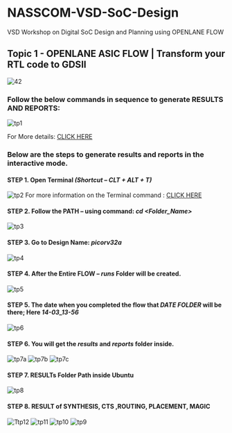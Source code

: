 # NASSCOM-VSD-SoC-Design
VSD Workshop on Digital SoC Design and Planning using OPENLANE FLOW 

## Topic 1 -  OPENLANE ASIC FLOW | Transform your RTL code to GDSII 
![42](https://github.com/ursbestfriend/NASSCOM-VSD-SoC-Design/assets/125972379/e3e50092-f4ae-400e-9a25-885c6811a433)

### Follow the below commands in sequence to generate RESULTS AND REPORTS:
![tp1](https://github.com/ursbestfriend/NASSCOM-VSD-SoC-Design/assets/125972379/804d88cc-faa2-4b93-8071-39e02b657d65)
  
For More details:  [CLICK HERE](https://github.com/The-OpenROAD-Project/OpenLane/blob/master/docs/source/reference/interactive_mode.md)

### Below are the steps to generate results and reports in the interactive mode.
#### STEP 1.	Open Terminal *(Shortcut – CLT + ALT + T)*
![tp2](https://github.com/ursbestfriend/NASSCOM-VSD-SoC-Design/assets/125972379/732b66c9-d64f-44bc-95ba-7752a2fe646a)
For more information on the Terminal command : [CLICK HERE](https://help.ubuntu.com/community/UsingTheTerminal)
#### STEP 2.	Follow the PATH – using command: *cd  <Folder_Name>*
![tp3](https://github.com/ursbestfriend/NASSCOM-VSD-SoC-Design/assets/125972379/8024d2d4-413b-4c0a-a981-8a3321207e2d)
#### STEP 3.	Go to Design Name: *picorv32a*
 ![tp4](https://github.com/ursbestfriend/NASSCOM-VSD-SoC-Design/assets/125972379/4bebafdc-486c-4507-b802-2005c0bcd256)
#### STEP 4.	After the Entire FLOW – *runs* Folder will be created.
![tp5](https://github.com/ursbestfriend/NASSCOM-VSD-SoC-Design/assets/125972379/edf5ca4c-c24d-42f0-bafb-7c6e1310ed49)
#### STEP 5.	The date when you completed the flow that *DATE FOLDER* will be there; Here *14-03_13-56*
![tp6](https://github.com/ursbestfriend/NASSCOM-VSD-SoC-Design/assets/125972379/fedc1202-b676-4dcf-b43c-422cd0b68fd0)
#### STEP 6.	You will get the *results* and *reports* folder inside.
 ![tp7a](https://github.com/ursbestfriend/NASSCOM-VSD-SoC-Design/assets/125972379/2e8acf39-2ffb-4ea6-97cb-b92c668d12be)
![tp7b](https://github.com/ursbestfriend/NASSCOM-VSD-SoC-Design/assets/125972379/ce299c8f-0d98-4864-807f-1c192b49a029)
![tp7c](https://github.com/ursbestfriend/NASSCOM-VSD-SoC-Design/assets/125972379/558ee9f7-31d3-4565-a310-5fc569225401)
#### STEP 7.	RESULTs Folder Path inside Ubuntu
![tp8](https://github.com/ursbestfriend/NASSCOM-VSD-SoC-Design/assets/125972379/46e60376-12e5-4b6c-b62c-3cb8f7fe131b)
#### STEP 8.	RESULT of SYNTHESIS, CTS ,ROUTING, PLACEMENT, MAGIC
![Ttp12](https://github.com/ursbestfriend/NASSCOM-VSD-SoC-Design/assets/125972379/91858e16-9608-4a9c-942c-a1d74e30f7e1)
![tp11](https://github.com/ursbestfriend/NASSCOM-VSD-SoC-Design/assets/125972379/181fa85d-c489-4af0-8691-9d87e9a0cd36)
![tp10](https://github.com/ursbestfriend/NASSCOM-VSD-SoC-Design/assets/125972379/506a4eeb-ae9d-42e6-b7ec-6ad7c261f4cb)
![tp9](https://github.com/ursbestfriend/NASSCOM-VSD-SoC-Design/assets/125972379/9ae4ce85-9ac9-4881-bc33-1e4cc0c50127)

